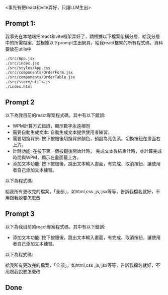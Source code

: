 <事先有把react和vite弄好，只讓LLM生出>
## Prompt 1:

我事先在本地端把react和vite框架弄好了，請根據以下檔案架構分層，給我分層中的所需檔案，並根據以下prompt生出網頁，給我react框架的所有程式碼，資料要放在utils中

```txt
./src/App.jsx
./src/index.jsx
./src/styles/App.css
./src/components/OrderForm.jsx
./src/components/OrderTable.jsx
./src/store/utils.js
./index.html
```

## Prompt 2

以下為我目前的react專案程式碼，其中有以下錯誤:

- WPM計算方式錯誤，顯示數字永遠相同
- 需要自動生成文本: 自動生成文本提供使用者練習。
- 需要切換背景: 按下按鈕後切換背景顏色，預設為亮色系。切換按鈕在畫面右上方。
- 計時功能: 在按下第一個按鍵後開始計時， 完成文本後結束計時，並計算完成時間與WPM，顯示在畫面最上方。
- 添加文本功能: 按下按鈕後，跳出文本輸入畫面，有完成、取消按紐，讓使用者自己添加文本練習。

以下為程式碼:

給我所有更改完的檔案，「全部」，如html,css ,js, jsx等等，告訴我檔名就好，不用跟我說要怎麼改 

## Prompt 3

以下為我目前的react專案程式碼，其中有以下錯誤:

- 添加文本功能: 按下按鈕後，跳出文本輸入畫面，有完成、取消按紐，讓使用者自己添加文本練習。

以下為程式碼:

給我所有更改完的檔案，「全部」，如html,css ,js, jsx等等，告訴我檔名就好，不用跟我說要怎麼改 

## Done

